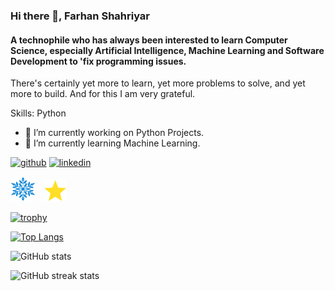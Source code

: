 ### Hi there 👋, Farhan Shahriyar
####  A technophile who has always been interested to learn Computer Science, especially Artificial Intelligence, Machine Learning and Software Development to 'fix programming issues. 

There's certainly yet more to learn, yet more problems to solve, and yet more to build. And for this I am very grateful.

Skills: Python

- 🔭 I’m currently working on Python Projects. 
- 🌱 I’m currently learning Machine Learning. 


[<img src='https://cdn.jsdelivr.net/npm/simple-icons@3.0.1/icons/github.svg' alt='github' height='40'>](https://github.com/Shahriyar31)  [<img src='https://cdn.jsdelivr.net/npm/simple-icons@3.0.1/icons/linkedin.svg' alt='linkedin' height='40'>](https://www.linkedin.com/in/https://www.linkedin.com/in/shahriyar-farhan//)  

<a href='https://archiveprogram.github.com/'><img src='https://raw.githubusercontent.com/acervenky/animated-github-badges/master/assets/acbadge.gif' width='40' height='40'></a> <a href='https://stars.github.com/'><img src='https://raw.githubusercontent.com/acervenky/animated-github-badges/master/assets/starbadge.gif' width='35' height='35'></a> 

[![trophy](https://github-profile-trophy.vercel.app/?username=Shahriyar31)](https://github.com/ryo-ma/github-profile-trophy)

[![Top Langs](https://github-readme-stats.vercel.app/api/top-langs/?username=Shahriyar31)](https://github.com/anuraghazra/github-readme-stats)

![GitHub stats](https://github-readme-stats.vercel.app/api?username=Shahriyar31&show_icons=true)  

![GitHub streak stats](https://streak-stats.demolab.com/?user=Shahriyar31)  



